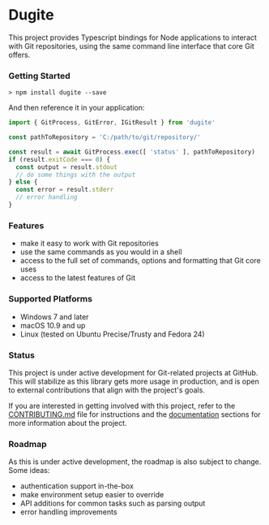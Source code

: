 # Dugite

This project provides Typescript bindings for Node applications to interact with Git repositories, using the same command line interface that core Git offers.

### Getting Started

```
> npm install dugite --save
```

And then reference it in your application:

```js
import { GitProcess, GitError, IGitResult } from 'dugite'

const pathToRepository = 'C:/path/to/git/repository/'

const result = await GitProcess.exec([ 'status' ], pathToRepository)
if (result.exitCode === 0) {
  const output = result.stdout
  // do some things with the output
} else {
  const error = result.stderr
  // error handling
}
```

### Features

 - make it easy to work with Git repositories
 - use the same commands as you would in a shell
 - access to the full set of commands, options and formatting that Git core uses
 - access to the latest features of Git

### Supported Platforms

 - Windows 7 and later
 - macOS 10.9 and up
 - Linux (tested on Ubuntu Precise/Trusty and Fedora 24)

### Status

This project is under active development for Git-related projects at GitHub. This will stabilize as this library gets more usage in production, and is open to external contributions that align with the project's goals.

If you are interested in getting involved with this project, refer to the [CONTRIBUTING.md](./CONTRIBUTING.md) file for instructions and the [documentation](./docs/) sections for more information about the project.

### Roadmap

As this is under active development, the roadmap is also subject to change. Some ideas:

 - authentication support in-the-box
 - make environment setup easier to override
 - API additions for common tasks such as parsing output
 - error handling improvements
